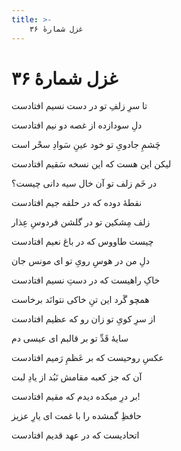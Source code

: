 ```yaml
---
title: >-
    غزل شمارهٔ ۳۶
---
```

# غزل شمارهٔ ۳۶

<div class="b" id="bn1"><div class="m1"><p>تا سرِ زلفِ تو در دست نسیم افتادست</p></div>
<div class="m2"><p>دلِ سودازده از غصه دو نیم افتادست</p></div></div>
<div class="b" id="bn2"><div class="m1"><p>چَشمِ جادویِ تو خود عینِ سَوادِ سحْر است</p></div>
<div class="m2"><p>لیکن این هست که این نسخه سَقیم افتادست</p></div></div>
<div class="b" id="bn3"><div class="m1"><p>در خَم زلف تو آن خال سیه دانی چیست؟</p></div>
<div class="m2"><p>نقطهٔ دوده که در حلقه جیم افتادست</p></div></div>
<div class="b" id="bn4"><div class="m1"><p>زلف مِشکین تو در گلشن فردوسِ عِذار</p></div>
<div class="m2"><p>چیست طاووس که در باغ نعیم افتادست</p></div></div>
<div class="b" id="bn5"><div class="m1"><p>دلِ من در هوسِ رویِ تو ای مونس جان</p></div>
<div class="m2"><p>خاکِ راهیست که در دستِ نسیم افتادست</p></div></div>
<div class="b" id="bn6"><div class="m1"><p>همچو گَرد این تنِ خاکی نتوانَد برخاست</p></div>
<div class="m2"><p>از سرِ کویِ تو زان رو که عظیم افتادست</p></div></div>
<div class="b" id="bn7"><div class="m1"><p>سایهٔ قَدِّ تو بر قالبم ای عیسی دم</p></div>
<div class="m2"><p>عکسِ روحیست که بر عَظمِ رَمیم افتادست</p></div></div>
<div class="b" id="bn8"><div class="m1"><p>آن که جز کعبه مقامش نَبُد از یادِ لبت</p></div>
<div class="m2"><p>بر درِ میکده دیدم که مقیم افتادست!</p></div></div>
<div class="b" id="bn9"><div class="m1"><p>حافظِ گمشده را با غمت ای یارِ عزیز</p></div>
<div class="m2"><p>اتحادیست که در عهد قدیم افتادست</p></div></div>
